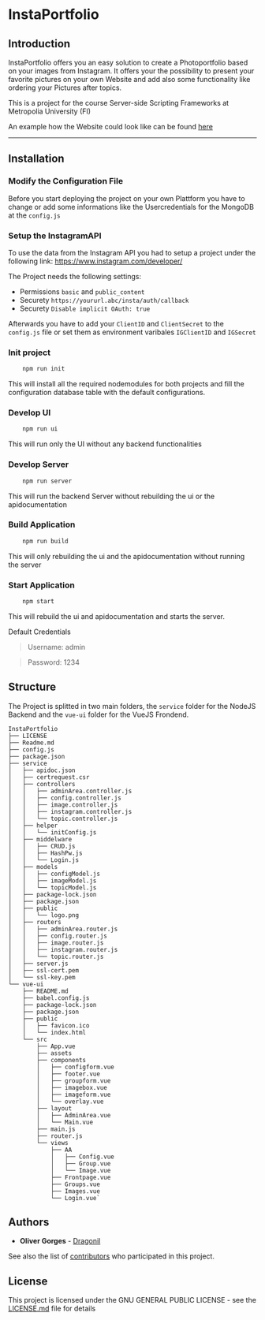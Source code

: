 # InstaPortfolio

## Introduction
InstaPortfolio offers you an easy solution to create a Photoportfolio based on your images from Instagram.
It offers your the possibility to present your favorite pictures on your own Website and add also some functionality like ordering your Pictures after topics.  

This is a project for the course Server-side Scripting Frameworks at Metropolia University (FI)

An example how the Website could look like can be found [here](ttps://env-5665516.jelastic.metropolia.fi)

---

## Installation

### Modify the Configuration File

Before you start deploying the project on your own Plattform you have to change or add some informations like the Usercredentials for the MongoDB at the `config.js` 


### Setup the InstagramAPI

To use the data from the Instagram API you had to setup a project under the following link:
https://www.instagram.com/developer/

The Project needs the following settings:
- Permissions `basic` and `public_content`
- Securety `https://yoururl.abc/insta/auth/callback`
- Securety `Disable implicit OAuth: true`

Afterwards you have to add your `ClientID` and `ClientSecret` to the `config.js` file or set them as environment varibales `IGClientID` and `IGSecret` 


### Init project
```bash
    npm run init
```
This will install all the required nodemodules for both projects and fill the configuration database table with the default configurations.

### Develop UI

```bash
    npm run ui
```
This will run only the UI without any backend functionalities

### Develop Server

```bash
    npm run server
```
This will run the backend Server without rebuilding the ui or the apidocumentation

### Build Application

```bash
    npm run build
```
This will only rebuilding the ui and the apidocumentation without running the server

### Start Application

```bash
    npm start
```
This will rebuild the ui and apidocumentation and starts the server.

Default Credentials

> Username: admin

> Password: 1234

## Structure

The Project is splitted in two main folders, the `service` folder for the NodeJS Backend and the `vue-ui` folder for the VueJS Frondend.

```
InstaPortfolio
├── LICENSE
├── Readme.md
├── config.js
├── package.json
├── service
│   ├── apidoc.json
│   ├── certrequest.csr
│   ├── controllers
│   │   ├── adminArea.controller.js
│   │   ├── config.controller.js
│   │   ├── image.controller.js
│   │   ├── instagram.controller.js
│   │   └── topic.controller.js
│   ├── helper
│   │   └── initConfig.js
│   ├── middelware
│   │   ├── CRUD.js
│   │   ├── HashPw.js
│   │   └── Login.js
│   ├── models
│   │   ├── configModel.js
│   │   ├── imageModel.js
│   │   └── topicModel.js
│   ├── package-lock.json
│   ├── package.json
│   ├── public
│   │   └── logo.png
│   ├── routers
│   │   ├── adminArea.router.js
│   │   ├── config.router.js
│   │   ├── image.router.js
│   │   ├── instagram.router.js
│   │   └── topic.router.js
│   ├── server.js
│   ├── ssl-cert.pem
│   └── ssl-key.pem
└── vue-ui
    ├── README.md
    ├── babel.config.js
    ├── package-lock.json
    ├── package.json
    ├── public
    │   ├── favicon.ico
    │   └── index.html
    └── src
        ├── App.vue
        ├── assets
        ├── components
        │   ├── configform.vue
        │   ├── footer.vue
        │   ├── groupform.vue
        │   ├── imagebox.vue
        │   ├── imageform.vue
        │   └── overlay.vue
        ├── layout
        │   ├── AdminArea.vue
        │   └── Main.vue
        ├── main.js
        ├── router.js
        └── views
            ├── AA
            │   ├── Config.vue
            │   ├── Group.vue
            │   └── Image.vue
            ├── Frontpage.vue
            ├── Groups.vue
            ├── Images.vue
            └── Login.vue`
```

## Authors

* **Oliver Gorges** -  [Dragonil](https://github.com/Dragonil)

See also the list of [contributors](https://github.com/Dragonil/InstaWebsite/graphs/contributors) who participated in this project.

## License

This project is licensed under the GNU GENERAL PUBLIC LICENSE - see the [LICENSE.md](LICENSE.md) file for details
